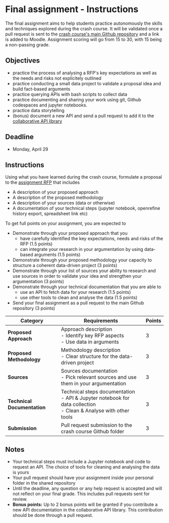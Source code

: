 # Final assignment - Instructions

The final assignment aims to help students practice autonomously the skills and techniques explored during the crash course. It will be validated once a pull request is sent to the [crash course's main Github repository](https://github.com/clombion/turin_crash_course/blob/master/final_assignment/api_testbench.ipynb) and a link is added to Moodle. Assignment scoring will go from 15 to 30, with 15 being a non-passing grade.

## Objectives
* practice the process of analysing a RFP's key expectations as well as the needs and risks not explicitely outlined
* practice conducting a small data project to validate a proposal idea and build fact-based arguments
* practice querying APIs with bash scripts to collect data
* practice documenting and sharing your work using git, Github codespaces and jupyter notebooks.
* practice data storytelling
* (bonus) document a new API and send a pull request to add it to the [collaborative API library](https://github.com/clombion/turin_crash_course/blob/master/final_assignment/api_testbench.ipynb)

## Deadline
* Monday, April 29

## Instructions
Using what you have learned during the crash course, formulate a proposal to the [assignment RFP](https://github.com/clombion/turin_crash_course/blob/master/final_assignment/RFP.md) that includes
* A description of your proposed approach
* A description of the proposed methodology
* A description of your sources (data or otherwise)
* A documentation of your technical steps (jupyter notebook, openrefine history export, spreadsheet link etc)

To get full points on your assignment, you are expected to
* Demonstrate through your proposed approach that you
  * have carefully identified the key expectations, needs and risks of the RFP (1.5 points)
  * can integrate your research in your argumentation by using data-based arguments (1.5 points)
* Demonstrate through your proposed methodology your capacity to structure a coherent data-driven project (3 points)
* Demonstrate through your list of sources your ability to research and use sources in order to validate your idea and strengthen your argumentation (3 points)
* Demonstrate through your technical documentation that you are able to
  * use an API to fetch data for your research (1.5 points)
  * use other tools to clean and analyse the data (1.5 points)
* Send your final assignment as a pull request to the main Github repository (3 points)

| **Category**               | **Requirements**                                                                      | **Points** |
|----------------------------|---------------------------------------------------------------------------------------|------------|
| **Proposed Approach**      | Approach description<br>- Identify key RFP aspects<br>- Use data in arguments         | 3          |
| **Proposed Methodology**   | Methodology description<br>- Clear structure for the data-driven project              | 3          |
| **Sources**                | Sources documentation<br>- Pick relevant sources and use them in your argumentation   | 3          |
| **Technical Documentation**| Technical steps documentation<br>- API & Jupyter notebook for data collection<br>- Clean & Analyse with other tools  | 3          |
| **Submission**             | Pull request submission to the crash course Github folder                              | 3          |


## Notes
* Your technical steps must include a Jupyter notebook and code to request an API. The choice of tools for cleaning and analysing the data is yours
* Your pull request should have your assignment inside your personal folder in the shared repository
* Until the deadline, any question or any help request is accepted and will not reflect on your final grade. This includes pull requests sent for review.
* **Bonus points:** Up to 2 bonus points will be granted if you contribute a new API documentation in the collaborative API library. This contribution should be done through a pull request.

